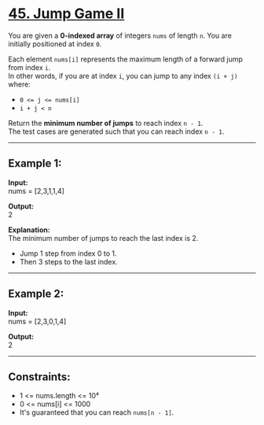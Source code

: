 # [45. Jump Game II](https://leetcode.com/problems/jump-game-ii/description/)

You are given a **0-indexed array** of integers `nums` of length `n`. You are initially positioned at index `0`.

Each element `nums[i]` represents the maximum length of a forward jump from index `i`.  
In other words, if you are at index `i`, you can jump to any index `(i + j)` where:

- `0 <= j <= nums[i]`  
- `i + j < n`  

Return the **minimum number of jumps** to reach index `n - 1`.  
The test cases are generated such that you can reach index `n - 1`.

---

## Example 1:

**Input:**  
nums = [2,3,1,1,4]  

**Output:**  
2  

**Explanation:**  
The minimum number of jumps to reach the last index is 2.  
- Jump 1 step from index 0 to 1.  
- Then 3 steps to the last index.

---

## Example 2:

**Input:**  
nums = [2,3,0,1,4]  

**Output:**  
2  

---

## Constraints:

- 1 <= nums.length <= 10⁴  
- 0 <= nums[i] <= 1000  
- It's guaranteed that you can reach `nums[n - 1]`.  
